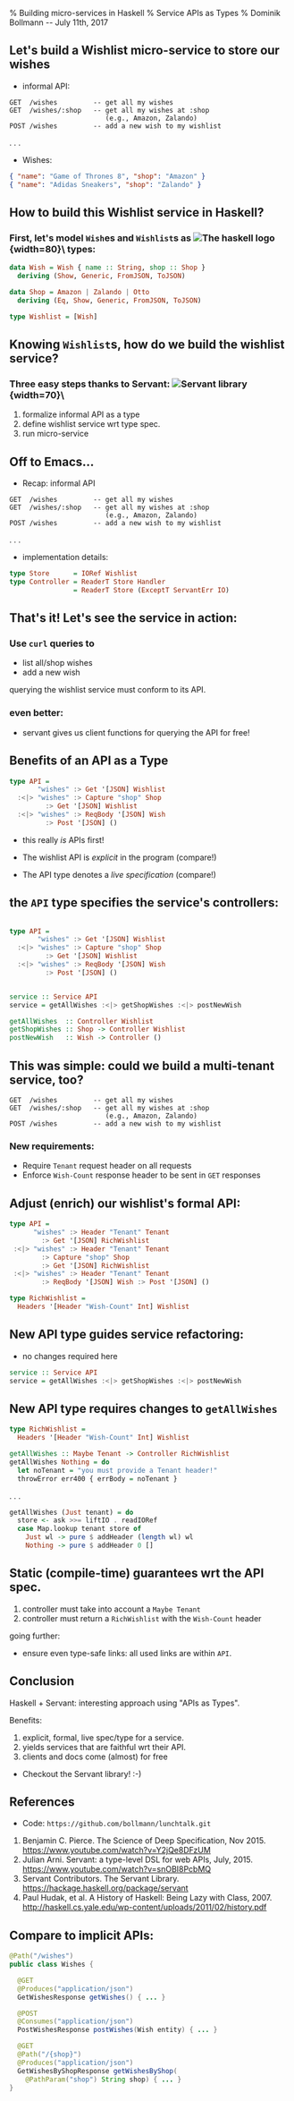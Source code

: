 % Building micro-services in Haskell
% Service APIs as Types
% Dominik Bollmann -- July 11th, 2017

Let's build a Wishlist micro-service to store our wishes
--------------------------------------------------------

* informal API:

```
GET  /wishes         -- get all my wishes
GET  /wishes/:shop   -- get all my wishes at :shop
                        (e.g., Amazon, Zalando)
POST /wishes         -- add a new wish to my wishlist
```
. . .

* Wishes:

```json
{ "name": "Game of Thrones 8", "shop": "Amazon" }
{ "name": "Adidas Sneakers", "shop": "Zalando" }
```

How to build this Wishlist service in Haskell?
----------------------------------------------

### First, let's model `Wish`es and `Wishlist`s as ![The haskell logo](imgs/haskell-logo.png){width=80}\ types:


```haskell
data Wish = Wish { name :: String, shop :: Shop }
  deriving (Show, Generic, FromJSON, ToJSON)

data Shop = Amazon | Zalando | Otto
  deriving (Eq, Show, Generic, FromJSON, ToJSON)

type Wishlist = [Wish]
```

Knowing `Wishlist`s, how do we build the wishlist service?
---------------------------------------------

### Three easy steps thanks to Servant: ![Servant library](imgs/servant.png){width=70}\

1. formalize informal API as a type
2. define wishlist service wrt type spec.
3. run micro-service

Off to Emacs...
---------------

* Recap: informal API

```
GET  /wishes         -- get all my wishes
GET  /wishes/:shop   -- get all my wishes at :shop
                        (e.g., Amazon, Zalando)
POST /wishes         -- add a new wish to my wishlist
```
. . .

* implementation details:

```haskell
type Store      = IORef Wishlist
type Controller = ReaderT Store Handler
                = ReaderT Store (ExceptT ServantErr IO)
```

That's it! Let's see the service in action:
-------------------------------------------

### Use `curl` queries to

* list all/shop wishes
* add a new wish

querying the wishlist service must conform to its API.

### even better:

* servant gives us client functions for querying the API for free!


Benefits of an API as a Type
----------------------------

```haskell
type API =
       "wishes" :> Get '[JSON] Wishlist
  :<|> "wishes" :> Capture "shop" Shop
         :> Get '[JSON] Wishlist
  :<|> "wishes" :> ReqBody '[JSON] Wish
         :> Post '[JSON] ()
```

* this really *is* APIs first!

* The wishlist API is *explicit* in the program (compare!)
* The API type denotes a *live specification* (compare!)


the `API` type specifies the service's controllers:
-----------------------------------------------

```haskell

type API =
       "wishes" :> Get '[JSON] Wishlist
  :<|> "wishes" :> Capture "shop" Shop
         :> Get '[JSON] Wishlist
  :<|> "wishes" :> ReqBody '[JSON] Wish
         :> Post '[JSON] ()


service :: Service API
service = getAllWishes :<|> getShopWishes :<|> postNewWish

getAllWishes  :: Controller Wishlist
getShopWishes :: Shop -> Controller Wishlist
postNewWish   :: Wish -> Controller ()
```

This was simple: could we build a multi-tenant service, too?
------------------------------------------------------------

```
GET  /wishes         -- get all my wishes
GET  /wishes/:shop   -- get all my wishes at :shop
                        (e.g., Amazon, Zalando)
POST /wishes         -- add a new wish to my wishlist
```

### New requirements:

* Require `Tenant` request header on all requests
* Enforce `Wish-Count` response header to be sent in `GET` responses

Adjust (enrich) our wishlist's formal API:
------------------------------------------

```haskell
type API =
      "wishes" :> Header "Tenant" Tenant
	    :> Get '[JSON] RichWishlist
 :<|> "wishes" :> Header "Tenant" Tenant
        :> Capture "shop" Shop
		:> Get '[JSON] RichWishlist
 :<|> "wishes" :> Header "Tenant" Tenant
        :> ReqBody '[JSON] Wish :> Post '[JSON] ()

type RichWishlist =
  Headers '[Header "Wish-Count" Int] Wishlist
```

New API type guides service refactoring:
----------------------------------------

* no changes required here

```haskell
service :: Service API
service = getAllWishes :<|> getShopWishes :<|> postNewWish
```

New API type requires changes to `getAllWishes`
-----------------------------------------------

```haskell
type RichWishlist =
  Headers '[Header "Wish-Count" Int] Wishlist

getAllWishes :: Maybe Tenant -> Controller RichWishlist
getAllWishes Nothing = do
  let noTenant = "you must provide a Tenant header!"
  throwError err400 { errBody = noTenant }
```
. . .
```haskell
getAllWishes (Just tenant) = do
  store <- ask >>= liftIO . readIORef
  case Map.lookup tenant store of
    Just wl -> pure $ addHeader (length wl) wl
    Nothing -> pure $ addHeader 0 []
```

Static (compile-time) guarantees wrt the API spec.
----------------------------------------------

1. controller must take into account a `Maybe Tenant`
2. controller must return a `RichWishlist` with the `Wish-Count` header

going further:

* ensure even type-safe links: all used links are within `API`.

Conclusion
----------

Haskell + Servant: interesting approach using "APIs as Types".

Benefits:

1. explicit, formal, live spec/type for a service.
2. yields services that are faithful wrt their API.
3. clients and docs come (almost) for free

* Checkout the Servant library! :-)

References
----------

* Code: `https://github.com/bollmann/lunchtalk.git`

1. Benjamin C. Pierce. The Science of Deep Specification, Nov 2015. https://www.youtube.com/watch?v=Y2jQe8DFzUM
2. Julian Arni. Servant: a type-level DSL for web APIs, July, 2015. https://www.youtube.com/watch?v=snOBI8PcbMQ
3. Servant Contributors. The Servant Library. https://hackage.haskell.org/package/servant
4. Paul Hudak, et al. A History of Haskell: Being Lazy with Class, 2007. http://haskell.cs.yale.edu/wp-content/uploads/2011/02/history.pdf

Compare to implicit APIs:
-------------------------

```java
@Path("/wishes")
public class Wishes {

  @GET
  @Produces("application/json")
  GetWishesResponse getWishes() { ... }

  @POST
  @Consumes("application/json")
  PostWishesResponse postWishes(Wish entity) { ... }

  @GET
  @Path("/{shop}")
  @Produces("application/json")
  GetWishesByShopResponse getWishesByShop(
    @PathParam("shop") String shop) { ... }
}
```


